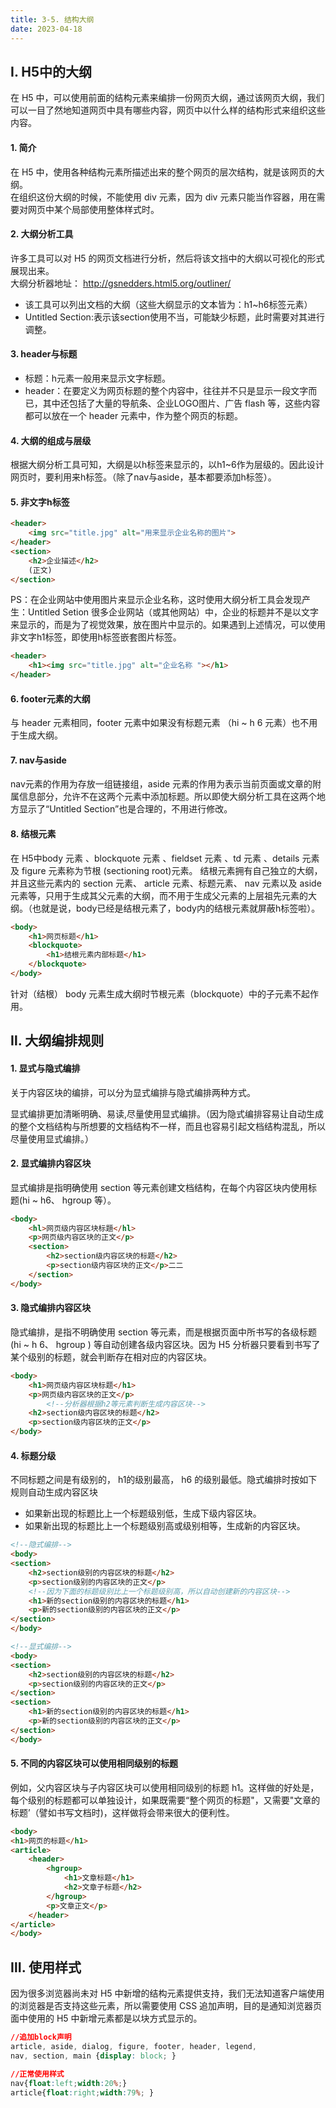 ```yaml
---
title: 3-5. 结构大纲
date: 2023-04-18
---
```


## Ⅰ. H5中的大纲
在 H5 中，可以使用前面的结构元素来编排一份网页大纲，通过该网页大纲，我们可以一目了然地知道网页中具有哪些内容，网页中以什么样的结构形式来组织这些内容。

#### 1. 简介
在 H5 中，使用各种结构元素所描述出来的整个网页的层次结构，就是该网页的大纲。  
在组织这份大纲的时候，不能使用 div 元素，因为 div 元素只能当作容器，用在需要对网页中某个局部使用整体样式时。

#### 2. 大纲分析工具
许多工具可以对 H5 的网页文档进行分析，然后将该文挡中的大纲以可视化的形式展现出来。  
大纲分析器地址： http://gsnedders.html5.org/outliner/  
- 该工具可以列出文档的大纲（这些大纲显示的文本皆为：h1~h6标签元素）
- Untitled Section:表示该section使用不当，可能缺少标题，此时需要对其进行调整。

#### 3. header与标题
- 标题：h元素一般用来显示文字标题。
- header：在要定义为网页标题的整个内容中，往往并不只是显示一段文字而已，其中还包括了大量的导航条、企业LOGO图片、广告 flash 等，这些内容都可以放在一个 header 元素中，作为整个网页的标题。
#### 4. 大纲的组成与层级
根据大纲分析工具可知，大纲是以h标签来显示的，以h1~6作为层级的。因此设计网页时，要利用来h标签。（除了nav与aside，基本都要添加h标签）。
#### 5. 非文字h标签
```html
<header>
    <img src="title.jpg" alt="用来显示企业名称的图片">
</header>
<section>
    <h2>企业描述</h2>
    (正文)
</section>
```
PS：在企业网站中使用图片来显示企业名称，这时使用大纲分析工具会发现产生：Untitled Setion
很多企业网站（或其他网站）中，企业的标题并不是以文字来显示的，而是为了视觉效果，放在图片中显示的。如果遇到上述情况，可以使用非文字h1标签，即使用h标签嵌套图片标签。
```html
<header>
    <h1><img src="title.jpg" alt="企业名称 "></h1>
</header>
```

#### 6. footer元素的大纲
与 header 元素相同，footer 元素中如果没有标题元素 （hi ~  h 6 元素）也不用于生成大纲。

#### 7. nav与aside
nav元素的作用为存放一组链接组，aside 元素的作用为表示当前页面或文章的附属信息部分，允许不在这两个元素中添加标题。所以即使大纲分析工具在这两个地方显示了“Untitled Section”也是合理的，不用进行修改。

#### 8. 结根元素
在 H5中body 元素 、blockquote 元素 、fieldset 元素 、td 元素 、details 元素及 figure 元素称为节根 (sectioning root)元素。
结根元素拥有自己独立的大纲，并且这些元素内的 section 元素、 article 元素、标题元素、 nav 元素以及 aside 元素等，只用于生成其父元素的大纲，而不用于生成父元素的上层祖先元素的大纲。（也就是说，body已经是结根元素了，body内的结根元素就屏蔽h标签啦）。
```html
<body>
    <h1>网页标题</h1>
    <blockquote>
        <h1>结根元素内部标题</h1>
    </blockquote>
</body>
```
针对（结根） body 元素生成大纲时节根元素（blockquote）中的子元素不起作用。

## Ⅱ. 大纲编排规则
#### 1. 显式与隐式编排
关于内容区块的编排，可以分为显式编排与隐式编排两种方式。  

显式编排更加清晰明确、易读,尽量使用显式编排。（因为隐式编排容易让自动生成的整个文档结构与所想要的文档结构不一样，而且也容易引起文档结构混乱，所以尽量使用显式编排。）
#### 2. 显式编排内容区块
显式编排是指明确使用 section 等元素创建文档结构，在每个内容区块内使用标题(hi ~  h6、 hgroup 等）。
```html
<body>
    <hl>网页级内容区块标題</hl>
    <p>网页级内容区块的正文</p>
    <section>
        <h2>section级内容区块的标题</h2>
        <p>section级内容区块的正文</p>二二
    </section>
</body>
```
#### 3. 隐式编排内容区块
隐式编排，是指不明确使用 section 等元素，而是根据页面中所书写的各级标题(hi ~  h 6、 hgroup ) 等自动创建各级内容区块。因为 H5 分析器只要看到书写了某个级别的标题，就会判断存在相对应的内容区块。
```html
<body>
    <h1>网页级内容区块标题</h1>
    <p>网页级内容区块的正文</p>
        <!--分析器根据h2等元素判断生成内容区块-->
    <h2>section级内容区块的标题</h2>
    <p>section级内容区块的正文</p>
</body>
```
#### 4. 标题分级
不同标题之间是有级别的， h1的级别最高， h6 的级别最低。隐式编排时按如下规则自动生成内容区块
- 如果新出现的标题比上一个标题级别低，生成下级内容区块。
- 如果新出现的标题比上一个标题级别高或级别相等，生成新的内容区块。
```html
<!--隐式编排-->
<body>
<section>
    <h2>section级别的内容区块的标题</h2>
    <p>section级别的内容区块的正文</p>
    <!--因为下面的标题级别比上一个标题级别高，所以自动创建新的内容区块-->
    <h1>新的section级别的内容区块的标题</h1>
    <p>新的section级别的内容区块的正文</p>
</section>
</body>

<!--显式编排-->
<body>
<section>
    <h2>section级别的内容区块的标题</h2>
    <p>section级别的内容区块的正文</p>
</section>
<section>
    <h1>新的section级别的内容区块的标题</h1>
    <p>新的section级别的内容区块的正文</p>
</section>
</body>
```
#### 5. 不同的内容区块可以使用相同级别的标题
例如，父内容区块与子内容区块可以使用相同级别的标题 h1。这样做的好处是，每个级别的标题都可以单独设计，如果既需要“整个网页的标题"，又需要"文章的标题’（譬如书写文档时)，这样做将会带来很大的便利性。
```html
<body>
<h1>网页的标题</h1>
<article>
    <header>
        <hgroup>
            <h1>文章标题</h1>
            <h2>文章子标题</h2>
        </hgroup>
        <p>文章正文</p>
    </header>
</article>
</body>
```

## Ⅲ. 使用样式
因为很多浏览器尚未对 H5 中新增的结构元素提供支持，我们无法知道客户端使用的浏览器是否支持这些元素，所以需要使用 CSS 追加声明，目的是通知浏览器页面中使用的 H5 中新增元素都是以块方式显示的。
```css
//追加block声明
article, aside, dialog, figure, footer, header, legend, 
nav, section, main {display: block; }

//正常使用样式
nav{float:left;width:20%;}
article{float:right;width:79%; }
```